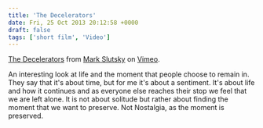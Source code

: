 ```yaml
---
title: 'The Decelerators'
date: Fri, 25 Oct 2013 20:12:58 +0000
draft: false
tags: ['short film', 'Video']
---
```


[The Decelerators](http://vimeo.com/48492387) from [Mark Slutsky](http://vimeo.com/markslutsky) on [Vimeo](https://vimeo.com).

An interesting look at life and the moment that people choose to remain in. They say that it's about time, but for me it's about a sentiment. It's about life and how it continues and as everyone else reaches their stop we feel that we are left alone. It is not about solitude but rather about finding the moment that we want to preserve. Not Nostalgia, as the moment is preserved.